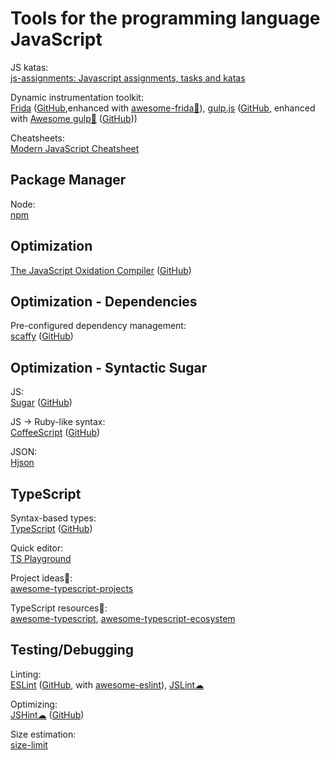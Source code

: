 
# Tools for the programming language JavaScript

JS katas:  
[js-assignments: Javascript assignments, tasks and katas](https://github.com/it-shark-pro/js-assignments)

Dynamic instrumentation toolkit:  
[Frida](https://frida.re/) ([GitHub](https://github.com/frida/frida),enhanced with [awesome-frida💩](https://github.com/dweinstein/awesome-frida)),
[gulp.js](https://gulpjs.com/) ([GitHub](https://github.com/gulpjs/gulp), enhanced with [Awesome gulp💩](https://alferov.github.io/awesome-gulp/) ([GitHub](https://github.com/alferov/awesome-gulp)))

Cheatsheets:  
[Modern JavaScript Cheatsheet](https://mbeaudru.github.io/modern-js-cheatsheet/)

## Package Manager

Node:  
[npm](https://www.npmjs.com/)

## Optimization

[The JavaScript Oxidation Compiler](https://oxc.rs/) ([GitHub](https://github.com/oxc-project/oxc))

## Optimization - Dependencies

Pre-configured dependency management:  
[scaffy](https://www.npmjs.com/package/@olaolum/scaffy) ([GitHub](https://github.com/OlaoluwaM/scaffy))

## Optimization - Syntactic Sugar

JS:  
[Sugar](https://sugarjs.com/) ([GitHub](https://github.com/andrewplummer/Sugar))

JS -> Ruby-like syntax:  
[CoffeeScript](https://coffeescript.org/) ([GitHub](https://github.com/jashkenas/coffeescript/))

JSON:  
[Hjson](https://github.com/hjson/hjson-js)

## TypeScript

Syntax-based types:  
[TypeScript](https://www.typescriptlang.org/) ([GitHub](https://github.com/microsoft/TypeScript/))

Quick editor:  
[TS Playground](https://www.typescriptlang.org/play)

Project ideas💩:  
[awesome-typescript-projects](https://github.com/brookshi/awesome-typescript-projects)

TypeScript resources💩:  
[awesome-typescript](https://github.com/dzharii/awesome-typescript),
[awesome-typescript-ecosystem](https://github.com/itsdouges/awesome-typescript-ecosystem)

## Testing/Debugging

Linting:  
[ESLint](https://eslint.org/) ([GitHub](https://github.com/eslint/eslint), with [awesome-eslint](https://github.com/dustinspecker/awesome-eslint)),
[JSLint☁](https://jslint.com/)

Optimizing:  
[JSHint☁](https://jshint.com/) ([GitHub](https://github.com/jshint/jshint))

Size estimation:  
[size-limit](https://github.com/ai/size-limit)

